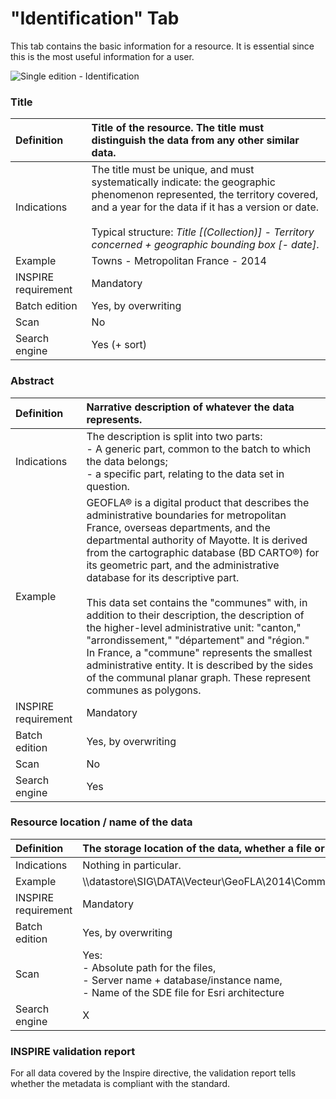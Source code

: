 # "Identification" Tab

This tab contains the basic information for a resource. It is essential since this is the most useful information for a user.

![Single edition - Identification](/assets/inv_edit_one_identification.png "Single edition - Identification tab")

### Title

| Definition       | Title of the resource. The title must distinguish the data from any other similar data. |
| :--------------- | :--------------------------------------  |
| Indications      |  The title must be unique, and must systematically indicate: the geographic phenomenon represented, the territory covered, and a year for the data if it has a version or date. </br><br>Typical structure: *Title [(Collection)] - Territory concerned + geographic bounding box [- date]*. |
| Example          |  Towns - Metropolitan France - 2014 |
| INSPIRE requirement   | Mandatory                   |
| Batch edition     | Yes, by overwriting           |
| Scan                | No        |
| Search engine        | Yes (+ sort)                |

### Abstract

| Definition       | Narrative description of whatever the data represents. |
| :--------------- | :--------------------------------------  |
| Indications      |  The description is split into two parts: <br />- A generic part, common to the batch to which the data belongs; <br />- a specific part, relating to the data set in question. |
| Example          |  GEOFLA® is a digital product that describes the administrative boundaries for metropolitan France, overseas departments, and the departmental authority of Mayotte. It is derived from the cartographic database (BD CARTO®) for its geometric part, and the administrative database for its descriptive part.<br /><br />  This data set contains the "communes" with, in addition to their description, the description of the higher-level administrative unit: "canton," "arrondissement," "département" and "région." In France, a "commune" represents the smallest administrative entity. It is described by the sides of the communal planar graph. These represent communes as polygons.
| INSPIRE requirement   | Mandatory                   |
| Batch edition     | Yes, by overwriting           |
| Scan                | No        |
| Search engine        | Yes                  |

### Resource location / name of the data

| Definition          | The storage location of the data, whether a file or a database. |
| :------------------ | :--  |
| Indications         | Nothing in particular. |
| Example             | \\\datastore\SIG\DATA\Vecteur\GeoFLA\2014\Communes\Métropole\COMMUNE.SHP |
| INSPIRE requirement   | Mandatory                |
| Batch edition     | Yes, by overwriting      |
| Scan                | Yes: <br />- Absolute path for the files,<br />- Server name + database/instance name,<br />- Name of the SDE file for Esri architecture|
| Search engine | X                   |


### INSPIRE validation report

For all data covered by the Inspire directive, the validation report tells whether the metadata is compliant with the standard.
